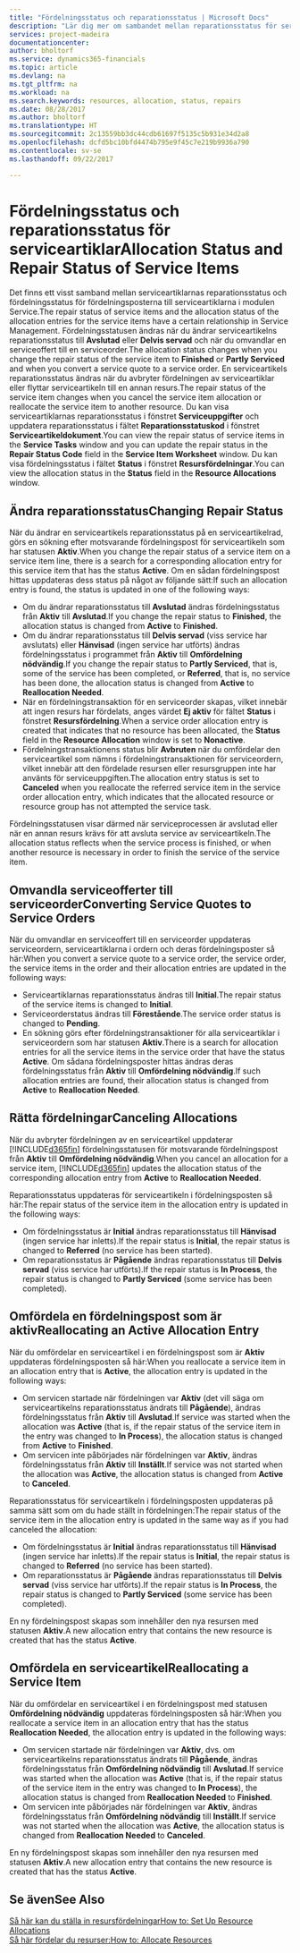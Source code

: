 ```yaml
---
title: "Fördelningsstatus och reparationsstatus | Microsoft Docs"
description: "Lär dig mer om sambandet mellan reparationsstatus för serviceartiklar och fördelningsstatus för fördelningsposterna för dessa."
services: project-madeira
documentationcenter: 
author: bholtorf
ms.service: dynamics365-financials
ms.topic: article
ms.devlang: na
ms.tgt_pltfrm: na
ms.workload: na
ms.search.keywords: resources, allocation, status, repairs
ms.date: 08/28/2017
ms.author: bholtorf
ms.translationtype: HT
ms.sourcegitcommit: 2c13559bb3dc44cdb61697f5135c5b931e34d2a8
ms.openlocfilehash: dcfd5bc10bfd4474b795e9f45c7e219b9936a790
ms.contentlocale: sv-se
ms.lasthandoff: 09/22/2017

---
```

# <a name="allocation-status-and-repair-status-of-service-items"></a><span data-ttu-id="132cb-103">Fördelningsstatus och reparationsstatus för serviceartiklar</span><span class="sxs-lookup"><span data-stu-id="132cb-103">Allocation Status and Repair Status of Service Items</span></span>
<span data-ttu-id="132cb-104">Det finns ett visst samband mellan serviceartiklarnas reparationsstatus och fördelningsstatus för fördelningsposterna till serviceartiklarna i modulen Service.</span><span class="sxs-lookup"><span data-stu-id="132cb-104">The repair status of service items and the allocation status of the allocation entries for the service items have a certain relationship in Service Management.</span></span> <span data-ttu-id="132cb-105">Fördelningsstatusen ändras när du ändrar serviceartikelns reparationsstatus till **Avslutad** eller **Delvis servad** och när du omvandlar en serviceoffert till en serviceorder.</span><span class="sxs-lookup"><span data-stu-id="132cb-105">The allocation status changes when you change the repair status of the service item to **Finished** or **Partly Serviced** and when you convert a service quote to a service order.</span></span> <span data-ttu-id="132cb-106">En serviceartikels reparationsstatus ändras när du avbryter fördelningen av serviceartiklar eller flyttar serviceartikeln till en annan resurs.</span><span class="sxs-lookup"><span data-stu-id="132cb-106">The repair status of the service item changes when you cancel the service item allocation or reallocate the service item to another resource.</span></span> <span data-ttu-id="132cb-107">Du kan visa serviceartiklarnas reparationsstatus i fönstret **Serviceuppgifter** och uppdatera reparationsstatus i fältet **Reparationsstatuskod** i fönstret **Serviceartikeldokument**.</span><span class="sxs-lookup"><span data-stu-id="132cb-107">You can view the repair status of service items in the **Service Tasks** window and you can update the repair status in the **Repair Status Code** field in the **Service Item Worksheet** window.</span></span> <span data-ttu-id="132cb-108">Du kan visa fördelningsstatus i fältet **Status** i fönstret **Resursfördelningar**.</span><span class="sxs-lookup"><span data-stu-id="132cb-108">You can view the allocation status in the **Status** field in the **Resource Allocations** window.</span></span>  
  
## <a name="changing-repair-status"></a><span data-ttu-id="132cb-109">Ändra reparationsstatus</span><span class="sxs-lookup"><span data-stu-id="132cb-109">Changing Repair Status</span></span>  
<span data-ttu-id="132cb-110">När du ändrar en serviceartikels reparationsstatus på en serviceartikelrad, görs en sökning efter motsvarande fördelningspost för serviceartikeln som har statusen **Aktiv**.</span><span class="sxs-lookup"><span data-stu-id="132cb-110">When you change the repair status of a service item on a service item line, there is a search for a corresponding allocation entry for this service item that has the status **Active**.</span></span> <span data-ttu-id="132cb-111">Om en sådan fördelningspost hittas uppdateras dess status på något av följande sätt:</span><span class="sxs-lookup"><span data-stu-id="132cb-111">If such an allocation entry is found, the status is updated in one of the following ways:</span></span>  
  
* <span data-ttu-id="132cb-112">Om du ändrar reparationsstatus till **Avslutad** ändras fördelningsstatus från **Aktiv** till **Avslutad**.</span><span class="sxs-lookup"><span data-stu-id="132cb-112">If you change the repair status to **Finished**, the allocation status is changed from **Active** to **Finished**.</span></span>  
* <span data-ttu-id="132cb-113">Om du ändrar reparationsstatus till **Delvis servad** (viss service har avslutats) eller **Hänvisad** (ingen service har utförts) ändras fördelningsstatus i programmet från **Aktiv** till **Omfördelning nödvändig**.</span><span class="sxs-lookup"><span data-stu-id="132cb-113">If you change the repair status to **Partly Serviced**, that is, some of the service has been completed, or **Referred**, that is, no service has been done, the allocation status is changed from **Active** to **Reallocation Needed**.</span></span>  
* <span data-ttu-id="132cb-114">När en fördelningstransaktion för en serviceorder skapas, vilket innebär att ingen resurs har fördelats, anges värdet **Ej aktiv** för fältet **Status** i fönstret **Resursfördelning**.</span><span class="sxs-lookup"><span data-stu-id="132cb-114">When a service order allocation entry is created that indicates that no resource has been allocated, the **Status** field in the **Resource Allocation** window is set to **Nonactive**.</span></span>  
* <span data-ttu-id="132cb-115">Fördelningstransaktionens status blir **Avbruten** när du omfördelar den serviceartikel som nämns i fördelningstransaktionen för serviceordern, vilket innebär att den fördelade resursen eller resursgruppen inte har använts för serviceuppgiften.</span><span class="sxs-lookup"><span data-stu-id="132cb-115">The allocation entry status is set to **Canceled** when you reallocate the referred service item in the service order allocation entry, which indicates that the allocated resource or resource group has not attempted the service task.</span></span>  
  
<span data-ttu-id="132cb-116">Fördelningsstatusen visar därmed när serviceprocessen är avslutad eller när en annan resurs krävs för att avsluta service av serviceartikeln.</span><span class="sxs-lookup"><span data-stu-id="132cb-116">The allocation status reflects when the service process is finished, or when another resource is necessary in order to finish the service of the service item.</span></span>  
  
## <a name="converting-service-quotes-to-service-orders"></a><span data-ttu-id="132cb-117">Omvandla serviceofferter till serviceorder</span><span class="sxs-lookup"><span data-stu-id="132cb-117">Converting Service Quotes to Service Orders</span></span>  
<span data-ttu-id="132cb-118">När du omvandlar en serviceoffert till en serviceorder uppdateras serviceordern, serviceartiklarna i ordern och deras fördelningsposter så här:</span><span class="sxs-lookup"><span data-stu-id="132cb-118">When you convert a service quote to a service order, the service order, the service items in the order and their allocation entries are updated in the following ways:</span></span>  
  
* <span data-ttu-id="132cb-119">Serviceartiklarnas reparationsstatus ändras till **Initial**.</span><span class="sxs-lookup"><span data-stu-id="132cb-119">The repair status of the service items is changed to **Initial**.</span></span>  
* <span data-ttu-id="132cb-120">Serviceorderstatus ändras till **Förestående**.</span><span class="sxs-lookup"><span data-stu-id="132cb-120">The service order status is changed to **Pending**.</span></span>  
* <span data-ttu-id="132cb-121">En sökning görs efter fördelningstransaktioner för alla serviceartiklar i serviceordern som har statusen **Aktiv**.</span><span class="sxs-lookup"><span data-stu-id="132cb-121">There is a search for allocation entries for all the service items in the service order that have the status **Active**.</span></span> <span data-ttu-id="132cb-122">Om sådana fördelningsposter hittas ändras deras fördelningsstatus från **Aktiv** till **Omfördelning nödvändig**.</span><span class="sxs-lookup"><span data-stu-id="132cb-122">If such allocation entries are found, their allocation status is changed from **Active** to **Reallocation Needed**.</span></span>  
  
## <a name="canceling-allocations"></a><span data-ttu-id="132cb-123">Rätta fördelningar</span><span class="sxs-lookup"><span data-stu-id="132cb-123">Canceling Allocations</span></span>  
<span data-ttu-id="132cb-124">När du avbryter fördelningen av en serviceartikel uppdaterar [!INCLUDE[d365fin](includes/d365fin_md.md)] fördelningsstatusen för motsvarande fördelningspost från **Aktiv** till **Omfördelning nödvändig**.</span><span class="sxs-lookup"><span data-stu-id="132cb-124">When you cancel an allocation for a service item, [!INCLUDE[d365fin](includes/d365fin_md.md)] updates the allocation status of the corresponding allocation entry from **Active** to **Reallocation Needed**.</span></span>

<span data-ttu-id="132cb-125">Reparationsstatus uppdateras för serviceartikeln i fördelningsposten så här:</span><span class="sxs-lookup"><span data-stu-id="132cb-125">The repair status of the service item in the allocation entry is updated in the following ways:</span></span>  
  
* <span data-ttu-id="132cb-126">Om fördelningsstatus är **Initial** ändras reparationsstatus till **Hänvisad** (ingen service har inletts).</span><span class="sxs-lookup"><span data-stu-id="132cb-126">If the repair status is **Initial**, the repair status is changed to **Referred** (no service has been started).</span></span>  
* <span data-ttu-id="132cb-127">Om reparationsstatus är **Pågående** ändras reparationsstatus till **Delvis servad** (viss service har utförts).</span><span class="sxs-lookup"><span data-stu-id="132cb-127">If the repair status is **In Process**, the repair status is changed to **Partly Serviced** (some service has been completed).</span></span>  
  
## <a name="reallocating-an-active-allocation-entry"></a><span data-ttu-id="132cb-128">Omfördela en fördelningspost som är aktiv</span><span class="sxs-lookup"><span data-stu-id="132cb-128">Reallocating an Active Allocation Entry</span></span>  
<span data-ttu-id="132cb-129">När du omfördelar en serviceartikel i en fördelningspost som är **Aktiv** uppdateras fördelningsposten så här:</span><span class="sxs-lookup"><span data-stu-id="132cb-129">When you reallocate a service item in an allocation entry that is **Active**, the allocation entry is updated in the following ways:</span></span>  
  
* <span data-ttu-id="132cb-130">Om servicen startade när fördelningen var **Aktiv** (det vill säga om serviceartikelns reparationsstatus ändrats till **Pågående**), ändras fördelningsstatus från **Aktiv** till **Avslutad**.</span><span class="sxs-lookup"><span data-stu-id="132cb-130">If service was started when the allocation was **Active** (that is, if the repair status of the service item in the entry was changed to **In Process**), the allocation status is changed from **Active** to **Finished**.</span></span>  
* <span data-ttu-id="132cb-131">Om servicen inte påbörjades när fördelningen var **Aktiv**, ändras fördelningsstatus från **Aktiv** till **Inställt**.</span><span class="sxs-lookup"><span data-stu-id="132cb-131">If service was not started when the allocation was **Active**, the allocation status is changed from **Active** to **Canceled**.</span></span>  
  
<span data-ttu-id="132cb-132">Reparationsstatus för serviceartikeln i fördelningsposten uppdateras på samma sätt som om du hade ställt in fördelningen:</span><span class="sxs-lookup"><span data-stu-id="132cb-132">The repair status of the service item in the allocation entry is updated in the same way as if you had canceled the allocation:</span></span>  
  
* <span data-ttu-id="132cb-133">Om fördelningsstatus är **Initial** ändras reparationsstatus till **Hänvisad** (ingen service har inletts).</span><span class="sxs-lookup"><span data-stu-id="132cb-133">If the repair status is **Initial**, the repair status is changed to **Referred** (no service has been started).</span></span>  
* <span data-ttu-id="132cb-134">Om reparationsstatus är **Pågående** ändras reparationsstatus till **Delvis servad** (viss service har utförts).</span><span class="sxs-lookup"><span data-stu-id="132cb-134">If the repair status is **In Process**, the repair status is changed to **Partly Serviced** (some service has been completed).</span></span>  
  
<span data-ttu-id="132cb-135">En ny fördelningspost skapas som innehåller den nya resursen med statusen **Aktiv**.</span><span class="sxs-lookup"><span data-stu-id="132cb-135">A new allocation entry that contains the new resource is created that has the status **Active**.</span></span>  
  
## <a name="reallocating-a-service-item"></a><span data-ttu-id="132cb-136">Omfördela en serviceartikel</span><span class="sxs-lookup"><span data-stu-id="132cb-136">Reallocating a Service Item</span></span>  
<span data-ttu-id="132cb-137">När du omfördelar en serviceartikel i en fördelningspost med statusen **Omfördelning nödvändig** uppdateras fördelningsposten så här:</span><span class="sxs-lookup"><span data-stu-id="132cb-137">When you reallocate a service item in an allocation entry that has the status **Reallocation Needed**, the allocation entry is updated in the following ways:</span></span>  
  
* <span data-ttu-id="132cb-138">Om servicen startade när fördelningen var **Aktiv**, dvs. om serviceartikelns reparationsstatus ändrats till **Pågående**, ändras fördelningsstatus från **Omfördelning nödvändig** till **Avslutad**.</span><span class="sxs-lookup"><span data-stu-id="132cb-138">If service was started when the allocation was **Active** (that is, if the repair status of the service item in the entry was changed to **In Process**), the allocation status is changed from **Reallocation Needed** to **Finished**.</span></span>  
* <span data-ttu-id="132cb-139">Om servicen inte påbörjades när fördelningen var **Aktiv**, ändras fördelningsstatus från **Omfördelning nödvändig** till **Inställt**.</span><span class="sxs-lookup"><span data-stu-id="132cb-139">If service was not started when the allocation was **Active**, the allocation status is changed from **Reallocation Needed** to **Canceled**.</span></span>  
  
<span data-ttu-id="132cb-140">En ny fördelningspost skapas som innehåller den nya resursen med statusen **Aktiv**.</span><span class="sxs-lookup"><span data-stu-id="132cb-140">A new allocation entry that contains the new resource is created that has the status **Active**.</span></span>  
  
## <a name="see-also"></a><span data-ttu-id="132cb-141">Se även</span><span class="sxs-lookup"><span data-stu-id="132cb-141">See Also</span></span>  
[<span data-ttu-id="132cb-142">Så här kan du ställa in resursfördelningar</span><span class="sxs-lookup"><span data-stu-id="132cb-142">How to: Set Up Resource Allocations</span></span>](service-how-setup-resource-allocation.md)  
[<span data-ttu-id="132cb-143">Så här fördelar du resurser:</span><span class="sxs-lookup"><span data-stu-id="132cb-143">How to: Allocate Resources</span></span>](service-how-to-allocate-resources.md)  


